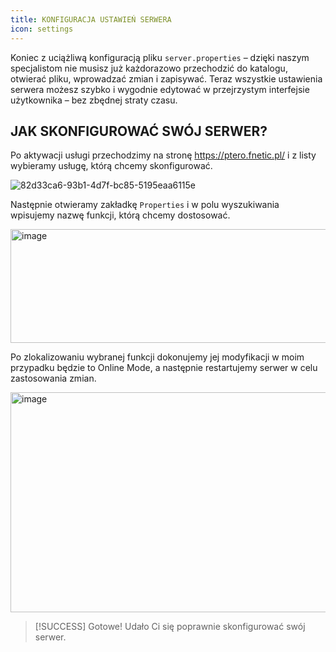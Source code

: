 ```yaml
---
title: KONFIGURACJA USTAWIEŃ SERWERA
icon: settings
---
```

Koniec z uciążliwą konfiguracją pliku ```server.properties``` – dzięki naszym specjalistom nie musisz już każdorazowo przechodzić do katalogu, otwierać pliku, wprowadzać zmian i zapisywać. Teraz wszystkie ustawienia serwera możesz szybko i wygodnie edytować w przejrzystym interfejsie użytkownika – bez zbędnej straty czasu.

## JAK SKONFIGUROWAĆ SWÓJ SERWER?
Po aktywacji usługi przechodzimy na stronę https://ptero.fnetic.pl/ i z listy wybieramy usługę, którą chcemy skonfigurować.

![82d33ca6-93b1-4d7f-bc85-5195eaa6115e](https://github.com/user-attachments/assets/88aa16e8-85fe-4426-9e6e-0e0add4f9159)

Następnie otwieramy zakładkę ```Properties``` i w polu wyszukiwania wpisujemy nazwę funkcji, którą chcemy dostosować.

<img width="1543" height="182" alt="image" src="https://github.com/user-attachments/assets/94ca2b6b-ed41-4b87-92f9-c119bc4273a2" />


Po zlokalizowaniu wybranej funkcji dokonujemy jej modyfikacji w moim przypadku będzie to Online Mode, a następnie restartujemy serwer w celu zastosowania zmian.

<img width="1601" height="352" alt="image" src="https://github.com/user-attachments/assets/51a03df4-ad92-422b-84e1-172f1d6e7ffd" />


> [!SUCCESS]
> Gotowe! Udało Ci się poprawnie skonfigurować swój serwer.

